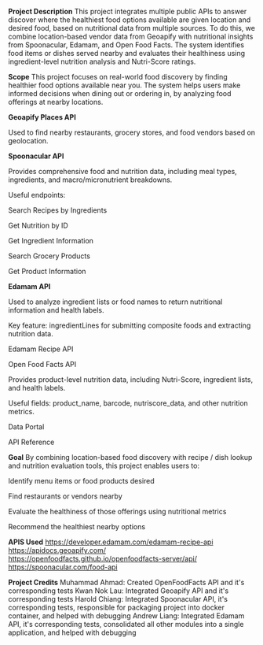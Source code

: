 **Project Description**
This project integrates multiple public APIs to answer discover where the healthiest food options available are given location and desired food, based on nutritional data from multiple sources. To do this, we combine location-based vendor data from Geoapify with nutritional insights from Spoonacular, Edamam, and Open Food Facts. The system identifies food items or dishes served nearby and evaluates their healthiness using ingredient-level nutrition analysis and Nutri-Score ratings.

**Scope**
This project focuses on real-world food discovery by finding healthier food options available near you. The system helps users make informed decisions when dining out or ordering in, by analyzing food offerings at nearby locations.

**Geoapify Places API**

Used to find nearby restaurants, grocery stores, and food vendors based on geolocation.

**Spoonacular API**

Provides comprehensive food and nutrition data, including meal types, ingredients, and macro/micronutrient breakdowns.

Useful endpoints:

Search Recipes by Ingredients

Get Nutrition by ID

Get Ingredient Information

Search Grocery Products

Get Product Information


**Edamam API**

Used to analyze ingredient lists or food names to return nutritional information and health labels.

Key feature: ingredientLines for submitting composite foods and extracting nutrition data.

Edamam Recipe API

Open Food Facts API

Provides product-level nutrition data, including Nutri-Score, ingredient lists, and health labels.

Useful fields: product_name, barcode, nutriscore_data, and other nutrition metrics.

Data Portal

API Reference

**Goal**
By combining location-based food discovery with recipe / dish lookup and nutrition evaluation tools, this project enables users to:

Identify menu items or food products desired

Find restaurants or vendors nearby

Evaluate the healthiness of those offerings using nutritional metrics

Recommend the healthiest nearby options

**APIS Used**
https://developer.edamam.com/edamam-recipe-api
https://apidocs.geoapify.com/
https://openfoodfacts.github.io/openfoodfacts-server/api/
https://spoonacular.com/food-api

**Project Credits**
Muhammad Ahmad: Created OpenFoodFacts API and it's corresponding tests
Kwan Nok Lau: Integrated Geoapify API and it's corresponding tests
Harold Chiang: Integrated Spoonacular API, it's corresponding tests, responsible for packaging project into docker container, and helped with debugging
Andrew Liang: Integrated Edamam API, it's corresponding tests, consolidated all other modules into a single application, and helped with debugging

